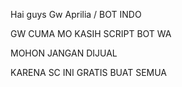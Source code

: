 Hai guys 
Gw Aprilia / BOT INDO

GW CUMA MO KASIH SCRIPT BOT WA

MOHON JANGAN DIJUAL

KARENA SC INI GRATIS BUAT SEMUA
